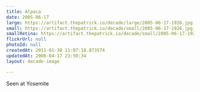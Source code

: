 ```yaml
---
title: Alpaca
date: 2005-06-17
large: https://artifact.thepatrick.io/decade/large/2005-06-17-1926.jpg
small: https://artifact.thepatrick.io/decade/small/2005-06-17-1926.jpg
smallRetina: https://artifact.thepatrick.io/decade/small/2005-06-17-1926@2x.jpg
flickrUrl: null
photoId: null
createdAt: 2011-01-30 11:07:18.873574
updatedAt: 2006-04-17 23:50:34
layout: decade-image

---
```

Seen at Yosemite
